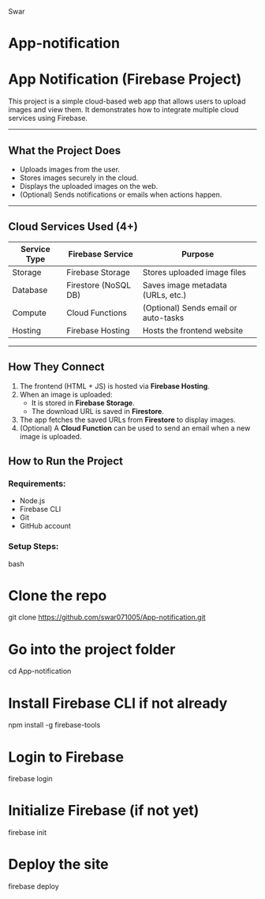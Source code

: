 Swar 

# App-notification
# App Notification (Firebase Project)

This project is a simple cloud-based web app that allows users to upload images and view them. It demonstrates how to integrate multiple cloud services using Firebase.

---

##  What the Project Does

- Uploads images from the user.
- Stores images securely in the cloud.
- Displays the uploaded images on the web.
- (Optional) Sends notifications or emails when actions happen.

---

##  Cloud Services Used (4+)

| Service Type       | Firebase Service         | Purpose                                |
|--------------------|--------------------------|----------------------------------------|
| Storage            | Firebase Storage         | Stores uploaded image files            |
| Database           | Firestore (NoSQL DB)     | Saves image metadata (URLs, etc.)      |
| Compute            | Cloud Functions          | (Optional) Sends email or auto-tasks   |
| Hosting            | Firebase Hosting         | Hosts the frontend website             |

---

## How They Connect

1. The frontend (HTML + JS) is hosted via **Firebase Hosting**.
2. When an image is uploaded:
   - It is stored in **Firebase Storage**.
   - The download URL is saved in **Firestore**.
3. The app fetches the saved URLs from **Firestore** to display images.
4. (Optional) A **Cloud Function** can be used to send an email when a new image is uploaded.



##  How to Run the Project

### Requirements:
- Node.js
- Firebase CLI
- Git
- GitHub account

### Setup Steps:

bash
# Clone the repo
git clone https://github.com/swar071005/App-notification.git

# Go into the project folder
cd App-notification

# Install Firebase CLI if not already
npm install -g firebase-tools

# Login to Firebase
firebase login

# Initialize Firebase (if not yet)
firebase init

# Deploy the site
firebase deploy
